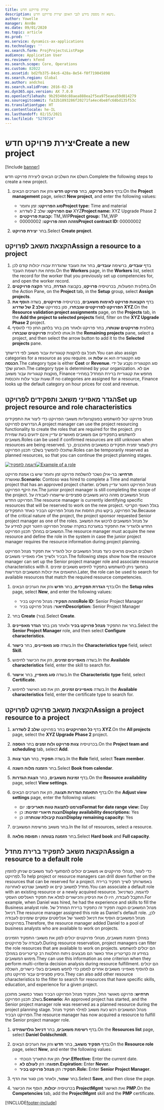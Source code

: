 ```yaml
---
title: יצירת פרויקט חדש
description: נושא זה מספק מידע לגבי האופן יצירת פרויקט חדש.
author: Yowelle
manager: AnnBe
ms.date: 09/01/2020
ms.topic: article
ms.prod: ''
ms.service: dynamics-ax-applications
ms.technology: ''
ms.search.form: ProjProjectsListPage
audience: Application User
ms.reviewer: kfend
ms.search.scope: Core, Operations
ms.custom: 82022
ms.assetid: bd2fb375-84c6-428a-8e54-f0f719045898
ms.search.region: Global
ms.author: andchoi
ms.search.validFrom: 2016-02-28
ms.dyn365.ops.version: AX 7.0.0
ms.openlocfilehash: 9b29340dc88aea888ea2f5ea975eaea59d014279
ms.sourcegitcommit: fa32b1893286f20271fa4ec4be8fc68bd135f53c
ms.translationtype: HT
ms.contentlocale: he-IL
ms.lasthandoff: 02/15/2021
ms.locfileid: "5270724"
---
```

# <a name="create-a-new-project"></a><span data-ttu-id="bf4f1-103">יצירת פרויקט חדש</span><span class="sxs-lookup"><span data-stu-id="bf4f1-103">Create a new project</span></span>

[!include [banner](../includes/banner.md)]

<span data-ttu-id="bf4f1-104">השלם את השלבים הבאים ליצירת פרויקט חדש.</span><span class="sxs-lookup"><span data-stu-id="bf4f1-104">Complete the following steps to create a new project.</span></span>

1. <span data-ttu-id="bf4f1-105">בדף **ניהול פרויקט**, בחר **פרויקט חדש** והזן את הערכים הבאים:</span><span class="sxs-lookup"><span data-stu-id="bf4f1-105">On the **Project management** page, select **New project**, and enter the following values:</span></span>

    - <span data-ttu-id="bf4f1-106">**סוג הפרויקט:** זמן וחומר</span><span class="sxs-lookup"><span data-stu-id="bf4f1-106">**Project type:** Time and material</span></span>
    - <span data-ttu-id="bf4f1-107">**שם הפרויקט:** שלב 2 לשדרוג XYZ</span><span class="sxs-lookup"><span data-stu-id="bf4f1-107">**Project name:** XYZ Upgrade Phase 2</span></span>
    - <span data-ttu-id="bf4f1-108">**קבוצת פרויקטים:** TM\_WIP</span><span class="sxs-lookup"><span data-stu-id="bf4f1-108">**Project group:** TM\_WIP</span></span>
    - <span data-ttu-id="bf4f1-109">**מזהה חוזה פרויקט:** 00000002</span><span class="sxs-lookup"><span data-stu-id="bf4f1-109">**Project contract ID:** 00000002</span></span>

2. <span data-ttu-id="bf4f1-110">בחר **יצירת פרויקט**.</span><span class="sxs-lookup"><span data-stu-id="bf4f1-110">Select **Create project**.</span></span>

## <a name="assign-a-resource-to-a-project"></a><span data-ttu-id="bf4f1-111">הקצאת משאב לפרויקט</span><span class="sxs-lookup"><span data-stu-id="bf4f1-111">Assign a resource to a project</span></span>

1. <span data-ttu-id="bf4f1-112">בדף **עובדים**, ברשימה **עובדים**, בחר את העובד שהגדרת עבורו יכולות קודם לכן ופתח את רשומת העובד.</span><span class="sxs-lookup"><span data-stu-id="bf4f1-112">On the **Workers** page, in the **Workers** list, select the record for the worker that you previously set up competencies for, and open the worker record.</span></span>
2. <span data-ttu-id="bf4f1-113">בחלונית הפעולות, בכרטיסיה **פרויקט**, בקבוצה **הגדרה**, בחר **הקצה פרויקטים**.</span><span class="sxs-lookup"><span data-stu-id="bf4f1-113">On the Action Pane, on the **Project** tab, in the **Setup** group, select **Assign projects**.</span></span>
3. <span data-ttu-id="bf4f1-114">בדף **הקצאות פרויקט לאימות משאבים**, בכרטיסיה **פרויקטים**, בשדה **הוסף את הפרויקט לפרויקטים שנבחרו**, סנן בפרויקט **שלב 2 של שדרוג XYZ**.</span><span class="sxs-lookup"><span data-stu-id="bf4f1-114">On the **Resource validation project assignments** page, on the **Projects** tab, in the **Add the project to selected projects** field, filter on the **XYZ Upgrade Phase 2** project.</span></span>
4. <span data-ttu-id="bf4f1-115">בחלונית **פרויקטים שנותרו**, בחר פרויקט ולאחר מכן בחר בלחצן החץ כדי להוסיף אותו לחלונית **פרויקטים שנבחרו**.</span><span class="sxs-lookup"><span data-stu-id="bf4f1-115">In the **Remaining projects** pane, select a project, and then select the arrow button to add it to the **Selected projects** pane.</span></span>

<span data-ttu-id="bf4f1-116">תוכל גם להקצות קטגוריות עבור משאב לפי דרישתך.</span><span class="sxs-lookup"><span data-stu-id="bf4f1-116">You can also assign categories for a resource as you require.</span></span> <span data-ttu-id="bf4f1-117">סוג הקטגוריה הוא או **עלות** או **הכנסה**.</span><span class="sxs-lookup"><span data-stu-id="bf4f1-117">The category type is either **Cost** or **Revenue**.</span></span> <span data-ttu-id="bf4f1-118">סוג הקטגוריה נקבע על ידי הארגון שלך.</span><span class="sxs-lookup"><span data-stu-id="bf4f1-118">The category type is determined by your organization.</span></span> <span data-ttu-id="bf4f1-119">אם לא מוקצות קטגוריות עבור משאב, Finance מחפש את קטגוריית ברירת המחדל במחירי שעות עבור עלות והכנסות.</span><span class="sxs-lookup"><span data-stu-id="bf4f1-119">If no categories are assigned for a resource, Finance looks up the default category on hour prices for cost and revenue.</span></span>

## <a name="set-up-project-resource-and-role-characteristics"></a><span data-ttu-id="bf4f1-120">הגדר מאפייני משאב ותפקידים לפרויקט</span><span class="sxs-lookup"><span data-stu-id="bf4f1-120">Set up project resource and role characteristics</span></span>

<span data-ttu-id="bf4f1-121">מנהל פרויקט יכול להשתמש בפונקציונליות משאבי הפרויקט כדי ליצור את התפקידים הנדרשים לפרויקט.</span><span class="sxs-lookup"><span data-stu-id="bf4f1-121">A project manager can use the project resourcing functionality to create the roles that are required for the project.</span></span> <span data-ttu-id="bf4f1-122">ניתן להשתמש בתפקידים אם משאבים מאושרים עדיין אינם ידועים בעת שמירת משאבים.</span><span class="sxs-lookup"><span data-stu-id="bf4f1-122">Roles can be used if confirmed resources are still unknown when resources are being reserved.</span></span> <span data-ttu-id="bf4f1-123">ניתן לשמור זמנית תפקידים כמשאבים מתוכננים, כך שתוכלו להמשיך בשלבי תכנון הפרויקט.</span><span class="sxs-lookup"><span data-stu-id="bf4f1-123">Roles can be temporarily reserved as planned resources, so that you can continue the project planning stages.</span></span>

<span data-ttu-id="bf4f1-124">[![דוגמה לתפקיד](./media/projectresourcing05.jpg)](./media/projectresourcing05.jpg)</span><span class="sxs-lookup"><span data-stu-id="bf4f1-124">[![Example of a role](./media/projectresourcing05.jpg)](./media/projectresourcing05.jpg)</span></span> 

<span data-ttu-id="bf4f1-125">**תרחיש:** בר-אילן נשכר להשלמת פרויקט זמן וחומר שיש בו אמנת פרויקט שאושרה.</span><span class="sxs-lookup"><span data-stu-id="bf4f1-125">**Scenario:** Contoso was hired to complete a Time and material project that has an approved project charter.</span></span> <span data-ttu-id="bf4f1-126">מנהל הפרויקט הזוטר עדיין משלים את היקף הפרויקט.</span><span class="sxs-lookup"><span data-stu-id="bf4f1-126">The junior project manager is still completing the scope of the project.</span></span> <span data-ttu-id="bf4f1-127">מנהל המשאבים מזהה כרגע משאבים ספציפיים שיישמרו לעבודה על הפרויקט החדש.</span><span class="sxs-lookup"><span data-stu-id="bf4f1-127">The resource manager is currently identifying specific resources that will be reserved to work on the new project.</span></span> <span data-ttu-id="bf4f1-128">בגלל האופי הקריטי של הפרויקט, ביקש נותן החסות את מנהל הפרויקט הבכיר כאחד התפקידים.</span><span class="sxs-lookup"><span data-stu-id="bf4f1-128">Because of the critical nature of the project, the project sponsor requested Senior project manager as one of the roles.</span></span> <span data-ttu-id="bf4f1-129">על מנהל המשאבים לרכוש את המשאב החדש ולהגדיר את התפקיד במערכת במקרה שמנהל הפרויקט הזוטר זקוק למידע על המשאבים במהלך תכנון הפרויקט.</span><span class="sxs-lookup"><span data-stu-id="bf4f1-129">The resource manager must acquire the new resource and define the role in the system in case the junior project manager requires the resource information during project planning.</span></span>

<span data-ttu-id="bf4f1-130">השלבים הבאים מראים כיצד מנהל המשאבים יכול להגדיר את תפקיד מנהל הפרויקט הבכיר ולשייך אליו מאפייני משאבים.</span><span class="sxs-lookup"><span data-stu-id="bf4f1-130">The following steps show how the resource manager can set up the Senior project manager role and associate resource characteristics with it.</span></span> <span data-ttu-id="bf4f1-131">בהמשך ניתן להשתמש בתפקיד לחיפוש משאבים זמינים התואמים את יכולות המשאבים הנדרשות.</span><span class="sxs-lookup"><span data-stu-id="bf4f1-131">Later, the role can be used to search for available resources that match the required resource competencies.</span></span>

1. <span data-ttu-id="bf4f1-132">בדף **הגדרת תפקידים**, בחר **חדש** והזן את הערכים הבאים:</span><span class="sxs-lookup"><span data-stu-id="bf4f1-132">On the **Setup roles** page, select **New**, and enter the following values:</span></span>

    - <span data-ttu-id="bf4f1-133">**מזהה תפקיד:** מנהל פרויקט בכיר</span><span class="sxs-lookup"><span data-stu-id="bf4f1-133">**Role ID:** Senior Project Manager</span></span>
    - <span data-ttu-id="bf4f1-134">**תיאור:** מנהל פרויקט בכיר</span><span class="sxs-lookup"><span data-stu-id="bf4f1-134">**Description:** Senior Project Manager</span></span>

2. <span data-ttu-id="bf4f1-135">בחר **Create** (צור).</span><span class="sxs-lookup"><span data-stu-id="bf4f1-135">Select **Create**.</span></span>
3. <span data-ttu-id="bf4f1-136">בחר את התפקיד **מנהל פרויקט בכיר** ולאחר מכן בחר **הגדר מאפיינים**.</span><span class="sxs-lookup"><span data-stu-id="bf4f1-136">Select the **Senior Project Manager** role, and then select **Configure characteristics**.</span></span>
4. <span data-ttu-id="bf4f1-137">בשדה **סוג מאפיינים**, בחר **כישור**.</span><span class="sxs-lookup"><span data-stu-id="bf4f1-137">In the **Characteristics type** field, select **Skill**.</span></span>
5. <span data-ttu-id="bf4f1-138">בשדה **מאפיינים זמינים**, הזן את הכישור לחיפוש.</span><span class="sxs-lookup"><span data-stu-id="bf4f1-138">In the **Available characteristics** field, enter the skill to search for.</span></span>
6. <span data-ttu-id="bf4f1-139">בשדה **סוג מאפיין**, בחר **אישור**.</span><span class="sxs-lookup"><span data-stu-id="bf4f1-139">In the **Characteristic type** field, select **Certificate**.</span></span>
7. <span data-ttu-id="bf4f1-140">בשדה **מאפיינים זמינים**, הזן את סוג האישור לחיפוש.</span><span class="sxs-lookup"><span data-stu-id="bf4f1-140">In the **Available characteristics** field, enter the certificate type to search for.</span></span>

## <a name="assign-a-project-resource-to-a-project"></a><span data-ttu-id="bf4f1-141">הקצאת משאב פרויקט לפרויקט</span><span class="sxs-lookup"><span data-stu-id="bf4f1-141">Assign a project resource to a project</span></span>

1. <span data-ttu-id="bf4f1-142">בדף **כל הפרויקטים** בחר בפרויקט **שלב 2 לשדרוג XYZ**.</span><span class="sxs-lookup"><span data-stu-id="bf4f1-142">On the **All projects** page, select the **XYZ Upgrade Phase 2** project.</span></span>
2. <span data-ttu-id="bf4f1-143">בכרטיסיה **צוות פרויקט ולוח זמנים** בחר **הוספה**.</span><span class="sxs-lookup"><span data-stu-id="bf4f1-143">On the **Project team and scheduling** tab, select **Add**.</span></span>
3. <span data-ttu-id="bf4f1-144">בשדה **תפקיד**, בחר **חבר צוות**.</span><span class="sxs-lookup"><span data-stu-id="bf4f1-144">In the **Role** field, select **Team member**.</span></span>
4. <span data-ttu-id="bf4f1-145">בחר **הזמנה מלוח השנה**.</span><span class="sxs-lookup"><span data-stu-id="bf4f1-145">Select **Book from calendar**.</span></span>
5. <span data-ttu-id="bf4f1-146">בדף **זמינות משאבים**, בחר **הצגת הגדרות**.</span><span class="sxs-lookup"><span data-stu-id="bf4f1-146">On the **Resource availability** page, select **View settings**.</span></span>
6. <span data-ttu-id="bf4f1-147">בדף **התאמת הגדרות תצוגה**, הזן את הערכים הבאים:</span><span class="sxs-lookup"><span data-stu-id="bf4f1-147">On the **Adjust view settings** page, enter the following values:</span></span>

    - <span data-ttu-id="bf4f1-148">**פורמט לתצוגת טווח תאריכים:** יום</span><span class="sxs-lookup"><span data-stu-id="bf4f1-148">**Format for date range view:** Day</span></span>
    - <span data-ttu-id="bf4f1-149">**הצגת תיאורי זמינות:** כן</span><span class="sxs-lookup"><span data-stu-id="bf4f1-149">**Display availability descriptions:** Yes</span></span>
    - <span data-ttu-id="bf4f1-150">**הצגת קיבולת שנותרה:** כן</span><span class="sxs-lookup"><span data-stu-id="bf4f1-150">**Display remaining capacity:** Yes</span></span>

7. <span data-ttu-id="bf4f1-151">בחר משאב מרשימת המשאבים.</span><span class="sxs-lookup"><span data-stu-id="bf4f1-151">In the list of resources, select a resource.</span></span>
8. <span data-ttu-id="bf4f1-152">בחר **הזמנה בטוחה** ו **תפוסה מלאה**.</span><span class="sxs-lookup"><span data-stu-id="bf4f1-152">Select **Hard book** and **Full capacity**.</span></span>

## <a name="assign-a-resource-to-a-default-role"></a><span data-ttu-id="bf4f1-153">הקצאת משאב לתפקיד ברירת מחדל</span><span class="sxs-lookup"><span data-stu-id="bf4f1-153">Assign a resource to a default role</span></span>

<span data-ttu-id="bf4f1-154">כדי לעזור, מנהלי פרויקטים או משאבים יכולים להסתעף לעוד משאבים שניתן להזמין לפרויקט.</span><span class="sxs-lookup"><span data-stu-id="bf4f1-154">To help project or resource managers can drill down further on the resources that can be reserved for a project.</span></span> <span data-ttu-id="bf4f1-155">באפשרותך לשייך תפקיד ברירת מחדל למשאב קיים או למשאב שנרכש לאחרונה.</span><span class="sxs-lookup"><span data-stu-id="bf4f1-155">You can associate a default role with an existing resource or a newly acquired resource.</span></span> <span data-ttu-id="bf4f1-156">לדוגמה, כשדניאל התקבל לעבודה, היו לו את הניסיון והכישורים למלא את תפקיד האנליסט העסקי.</span><span class="sxs-lookup"><span data-stu-id="bf4f1-156">For example, when Daniel was hired, he had the experience and skills to fill the Business analyst role.</span></span> <span data-ttu-id="bf4f1-157">מנהל המשאבים הקצה תפקיד זה כתפקיד ברירת המחדל של דניאל.</span><span class="sxs-lookup"><span data-stu-id="bf4f1-157">The resource manager assigned this role as Daniel's default role.</span></span> <span data-ttu-id="bf4f1-158">לכן, מנהל המשאבים הוסיף את דניאל למאגר של אנליסטים עסקיים שזמינים לעבודה בפרויקטים.</span><span class="sxs-lookup"><span data-stu-id="bf4f1-158">Therefore, the resource manager added Daniel to a pool of business analysts who are available to work on projects.</span></span>

<span data-ttu-id="bf4f1-159">במהלך הזמנת משאבים, מנהלי פרויקטים יכולים לסנן את משאבי התפקיד הזמינים לעבודה על פרויקטים.</span><span class="sxs-lookup"><span data-stu-id="bf4f1-159">During resource reservation, project managers can filter the role resources that are available to work on projects.</span></span> <span data-ttu-id="bf4f1-160">הם יכולים להשתמש במידע זה כקריטריון אחד כאשר הם מבצעים ניתוח החלטות רב קריטריונים במהלך מימוש המשאבים.</span><span class="sxs-lookup"><span data-stu-id="bf4f1-160">They can use this information as one criterion when they perform multi-criteria decision analysis during resource fulfillment.</span></span> <span data-ttu-id="bf4f1-161">הם יכולים גם להוסיף מאפייני משאבים אחרים למסנן כדי לחפש משאבים בעלי כישורים, השכלה וניסיון ספציפיים עבור פרויקט נתון.</span><span class="sxs-lookup"><span data-stu-id="bf4f1-161">They can also add other resource characteristics to the filter to search for resources that have specific skills, education, and experience for a given project.</span></span>

<span data-ttu-id="bf4f1-162">**תרחיש:** פרויקט מאושר החל, ותפקיד מנהל הפרויקט הבכיר נשמר כמשאב מתוכנן בשלב תכנון הפרויקט.</span><span class="sxs-lookup"><span data-stu-id="bf4f1-162">**Scenario:** An approved project has started, and the Senior project manager role was reserved as a planned resource during the project planning stage.</span></span> <span data-ttu-id="bf4f1-163">מנהל המשאבים רכש כעת משאב למילוי תפקיד מנהל הפרויקט הבכיר.</span><span class="sxs-lookup"><span data-stu-id="bf4f1-163">The resource manager has now acquired a resource to fulfill the Senior project manager role.</span></span>

1. <span data-ttu-id="bf4f1-164">בדף **רשימת משאבים**, בחר **דניאל גולדשמידט**.</span><span class="sxs-lookup"><span data-stu-id="bf4f1-164">On the **Resources list** page, select **Daniel Goldschmidt**.</span></span>
2. <span data-ttu-id="bf4f1-165">בדף **תפקיד משאב**, בחר **חדש** והזן את הערכים הבאים:</span><span class="sxs-lookup"><span data-stu-id="bf4f1-165">On the **Resource role** page, select **New**, and enter the following values:</span></span>

    - <span data-ttu-id="bf4f1-166">**יעיל:** הזן את התאריך הנוכחי.</span><span class="sxs-lookup"><span data-stu-id="bf4f1-166">**Effective:** Enter the current date.</span></span>
    - <span data-ttu-id="bf4f1-167">**תפוגה:** הזן **לעולם לא**.</span><span class="sxs-lookup"><span data-stu-id="bf4f1-167">**Expiration:** Enter **Never**.</span></span>
    - <span data-ttu-id="bf4f1-168">**תפקיד:** הזן **מנהל פרויקט בכיר**.</span><span class="sxs-lookup"><span data-stu-id="bf4f1-168">**Role:** Enter **Senior Project Manager**.</span></span>

3. <span data-ttu-id="bf4f1-169">בחר **שמור**, ולאחר מכן סגור את הדף.</span><span class="sxs-lookup"><span data-stu-id="bf4f1-169">Select **Save**, and then close the page.</span></span>
4. <span data-ttu-id="bf4f1-170">בכרטיסיה **יכולות**, הוסף את הכישור **ProjectMgmt** ואת האישור **PMP**.</span><span class="sxs-lookup"><span data-stu-id="bf4f1-170">On the **Competencies** tab, add the **ProjectMgmt** skill and the **PMP** certificate.</span></span>


[!INCLUDE[footer-include](../includes/footer-banner.md)]